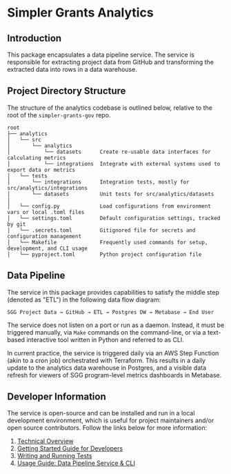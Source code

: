 # Simpler Grants Analytics

## Introduction

This package encapsulates a data pipeline service. The service is responsible for extracting project data from GitHub and transforming the extracted data into rows in a data warehouse. 

## Project Directory Structure

The structure of the analytics codebase is outlined below, relative to the root of the `simpler-grants-gov` repo.

```text
root
├── analytics
│   └── src
│       └── analytics
│           └── datasets      Create re-usable data interfaces for calculating metrics
│           └── integrations  Integrate with external systems used to export data or metrics
│   └── tests
│       └── integrations      Integration tests, mostly for src/analytics/integrations
│       └── datasets          Unit tests for src/analytics/datasets
|
│   └── config.py             Load configurations from environment vars or local .toml files
│   └── settings.toml         Default configuration settings, tracked by git
│   └── .secrets.toml         Gitignored file for secrets and configuration management
│   └── Makefile              Frequently used commands for setup, development, and CLI usage
│   └── pyproject.toml        Python project configuration file
```

## Data Pipeline

The service in this package provides capabilities to satisfy the middle step (denoted as "ETL") in the following data flow diagram:

  `SGG Project Data → GitHub → ETL → Postgres DW → Metabase → End User`

The service does not listen on a port or run as a daemon. Instead, it must be triggered manually, via `Make` commands on the command-line, or via a text-based interactive tool written in Python and referred to as CLI.

In current practice, the service is triggered daily via an AWS Step Function (akin to a cron job) orchestrated with Terraform. This results in a daily update to the analytics data warehouse in Postgres, and a visible data refresh for viewers of SGG program-level metrics dashboards in Metabase. 

##  Developer Information

The service is open-source and can be installed and run in a local development environment, which is useful for project maintainers and/or open source contributors. Follow the links below for more information:

1. [Technical Overview](../documentation/analytics/technical-overview.md)
2. [Getting Started Guide for Developers](../documentation/analytics/development.md)
3. [Writing and Running Tests](../documentation/analytics/testing.md)
4. [Usage Guide: Data Pipeline Service & CLI](../documentation/analytics/usage.md)

